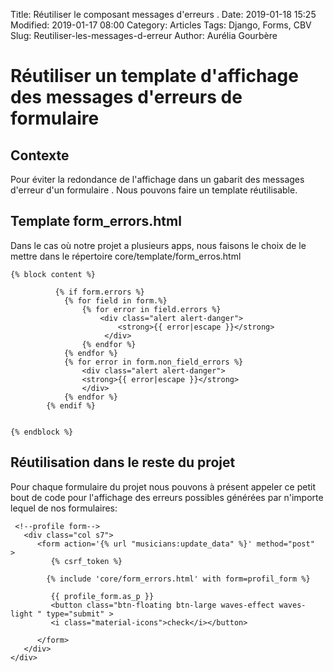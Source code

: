 Title: Réutiliser le composant messages d'erreurs .
Date: 2019-01-18 15:25
Modified: 2019-01-17 08:00
Category: Articles
Tags: Django, Forms, CBV
Slug: Reutiliser-les-messages-d-erreur
Author: Aurélia Gourbère


# Réutiliser un template d'affichage des messages d'erreurs de formulaire

## Contexte  

Pour éviter la redondance de l'affichage dans un gabarit des messages d'erreur d'un formulaire . Nous pouvons faire un template réutilisable.

## Template form_errors.html

Dans le cas où notre projet a plusieurs apps, nous faisons le choix de le mettre dans le répertoire core/template/form_erros.html

```
{% block content %}

          {% if form.errors %}
            {% for field in form.%}
                {% for error in field.errors %}
                    <div class="alert alert-danger">
                        <strong>{{ error|escape }}</strong>
                     </div>
                {% endfor %}
            {% endfor %}
            {% for error in form.non_field_errors %}
                <div class="alert alert-danger">
                <strong>{{ error|escape }}</strong>
                </div>
            {% endfor %}
        {% endif %}


{% endblock %}
```
 

## Réutilisation dans le reste du projet

Pour chaque formulaire du projet nous pouvons à présent appeler ce petit bout de code pour l'affichage des erreurs possibles générées par n'importe lequel de nos formulaires:

```
 <!--profile form-->
   <div class="col s7">
      <form action='{% url "musicians:update_data" %}' method="post"  >
         {% csrf_token %}

        {% include 'core/form_errors.html' with form=profil_form %}

         {{ profile_form.as_p }}
         <button class="btn-floating btn-large waves-effect waves-light " type="submit" >
         <i class="material-icons">check</i></button>

      </form>
   </div>
</div>
```


